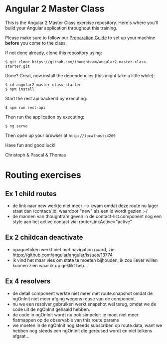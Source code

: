 # Angular 2 Master Class

This is the Angular 2 Master Class exercise repository. Here's where you'll build your Angular application throughout this training.

Please make sure to follow our [Preparation Guide](http://thoughtram.io/prepare-for-your-training.html) to set up your machine **before** you come to the class.

If not done already, clone this repository using:

```
$ git clone https://github.com/thoughtram/angular2-master-class-starter.git
```

Done? Great, now install the dependencies (this might take a little while):

```
$ cd angular2-master-class-starter
$ npm install
```

Start the rest api backend by executing:

```
$ npm run rest-api
```

Then run the application by executing:

```
$ ng serve
```

Then open up your browser at `http://localhost:4200`

Have fun and good luck!

Christoph & Pascal & Thomas

# Routing exercises

## Ex 1 child routes

* de link naar new werkte niet meer --> kwam omdat deze route nu lager staat dan /contact/:id, waardoor "new" als een id wordt gezien :-/
* de mannen van thoughtram geven in de contact-list.component nog een style aan het active contact via: routerLinkActive="active"

## Ex 2 childcan deactivate

* opaquetoken werkt niet met navigation guard, zie https://github.com/angular/angular/issues/13774
* ik vind het maar vies om state te moeten bijhouden, ik zou liever willen kunnen zien waar ik op geklikt heb...

## Ex 4 resolvers

* de detail component werkte niet meer met route.snapshot omdat de ngOnInit niet meer afging wegens reuse van de component.
* nu we een resolver gebruiken werkt snapshot wel terug, omdat we de code uit de ngOnInit gehaald hebben.
* de code in ngOnInit wordt nu ook simpeler: je moet niet meer flatmappen op de observable van this.route.params
* we moeten in de ngOnInit nog steeds subscriben op route.data, want we hebben nog steeds een ngOnInit die gereused wordt en niet telkens afgaat...